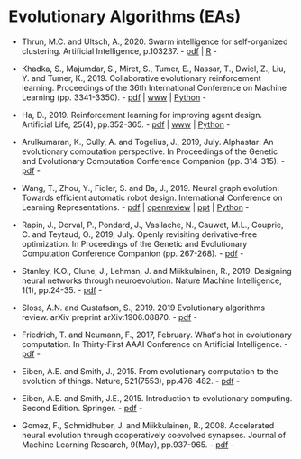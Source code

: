 # Evolutionary Algorithms (EAs)

* Thrun, M.C. and Ultsch, A., 2020. Swarm intelligence for self-organized clustering. Artificial Intelligence, p.103237. - [pdf](https://www.sciencedirect.com/science/article/abs/pii/S0004370220300047) | [R](https://github.com/Mthrun/DatabionicSwarm) -

* Khadka, S., Majumdar, S., Miret, S., Tumer, E., Nassar, T., Dwiel, Z., Liu, Y. and Tumer, K., 2019. Collaborative evolutionary reinforcement learning. Proceedings of the 36th International Conference on Machine Learning (pp. 3341-3350). - [pdf](http://proceedings.mlr.press/v97/khadka19a/khadka19a.pdf) | [www](http://proceedings.mlr.press/v97/khadka19a.html) | [Python](https://github.com/IntelAI/cerl) -

* Ha, D., 2019. Reinforcement learning for improving agent design. Artificial Life, 25(4), pp.352-365. - [pdf](https://www.mitpressjournals.org/doi/pdf/10.1162/artl_a_00301) | [www](https://designrl.github.io) | [Python](https://github.com/hardmaru/astool) -

* Arulkumaran, K., Cully, A. and Togelius, J., 2019, July. Alphastar: An evolutionary computation perspective. In Proceedings of the Genetic and Evolutionary Computation Conference Companion (pp. 314-315). - [pdf](https://dl.acm.org/doi/abs/10.1145/3319619.3321894) -

* Wang, T., Zhou, Y., Fidler, S. and Ba, J., 2019. Neural graph evolution: Towards efficient automatic robot design. International Conference on Learning Representations. - [pdf](https://arxiv.org/pdf/1906.05370.pdf) | [openreview](https://openreview.net/forum?id=BkgWHnR5tm) | [ppt](http://www.cs.toronto.edu/~henryzhou/NGE_website/) | [Python](https://github.com/WilsonWangTHU/neural_graph_evolution) -

* Rapin, J., Dorval, P., Pondard, J., Vasilache, N., Cauwet, M.L., Couprie, C. and Teytaud, O., 2019, July. Openly revisiting derivative-free optimization. In Proceedings of the Genetic and Evolutionary Computation Conference Companion (pp. 267-268). - [pdf](https://dl.acm.org/doi/abs/10.1145/3319619.3321966) -

* Stanley, K.O., Clune, J., Lehman, J. and Miikkulainen, R., 2019. Designing neural networks through neuroevolution. Nature Machine Intelligence, 1(1), pp.24-35. - [pdf](https://www.nature.com/articles/s42256-018-0006-z) -

* Sloss, A.N. and Gustafson, S., 2019. 2019 Evolutionary algorithms review. arXiv preprint arXiv:1906.08870. - [pdf](https://arxiv.org/pdf/1906.08870.pdf) -

* Friedrich, T. and Neumann, F., 2017, February. What's hot in evolutionary computation. In Thirty-First AAAI Conference on Artificial Intelligence. - [pdf](https://aaai.org/ocs/index.php/AAAI/AAAI17/paper/view/14809/14019) - 

* Eiben, A.E. and Smith, J., 2015. From evolutionary computation to the evolution of things. Nature, 521(7553), pp.476-482. - [pdf](https://www.nature.com/articles/nature14544) -

* Eiben, A.E. and Smith, J.E., 2015. Introduction to evolutionary computing. Second Edition. Springer. - [pdf](https://link.springer.com/book/10.1007/978-3-662-44874-8) -

* Gomez, F., Schmidhuber, J. and Miikkulainen, R., 2008. Accelerated neural evolution through cooperatively coevolved synapses. Journal of Machine Learning Research, 9(May), pp.937-965. - [pdf](http://www.jmlr.org/papers/volume9/gomez08a/gomez08a.pdf) -
